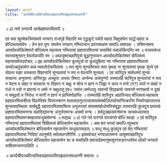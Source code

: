 ```yaml
---
layout: post
title: "आर्य्यश्रीपञ्चविन्सतिकाप्रज्ञापारमिताहृदयनामधारणी"
---
```



॥ ॐ नमो भगवत्यै आर्यप्रज्ञापारमितायै ॥

एवं मया श्रुतमेकस्मिंसमये भगवान् राजगृहे विहरति स्म गृद्ध्रकूटे पर्व्वते महता भिक्षुसंघेन सार्द्धं महता च बोधिसत्वसंघेन । तेन षरु पुणः समयेन भगवान् गम्भिरायान् प्रवरभषन्नाम समाधि समापन्नः । तस्मिन्समय आर्य्यावलोकितेश्वरो बोधिसत्व महासत्व गम्भिरायां प्रज्ञापारमितायां चर्य्यामेवं व्यवलोकियन्ति स्म ॥ पञ्चस्कंधा स्वभावशून्यान् वेवलोकयंति स्म ॥ अथायुष्माच्छारिपुत्रो बुद्धानुभाव्यन आर्य्यावलोकितेश्वरं बोधिसत्व महासत्वमेतदवोचत् ॥ इह आर्य्यावलोकितेश्वर कुलपुत्रो वा कुलदुहिताा न्वा गम्भिरायां प्रज्ञापारमितायां चर्य्याञ्चतुंकामेन कथं व्यवलोरोकयितव्यंः ॥ रूप शूणा शून्यतैवरूपं रूपा पृथक् ना शून्यतायां पृथक् सून्ये एवं व्येदना सज्ञा सस्कारा विज्ञानानि शुन्यतायां न रुप न वेदनानि शुन्यताः । एव सारिपुत्र सर्व्वधर्म्मा शुन्याः सरक्षनाः अनुत्पणाः अनिरुद्धाः अच्युताः अचराः विमराः अन्येन्यः असंपूर्ण्णाः तस्मातर्हि सारिपुत्र शुन्यतांयां न रूप न वेदना व संज्ञा न सस्कारा नः विज्ञान न चक्षुः न श्रोत्रं न घ्रानं न जिह्वा न काय न मनो (न?) रूपो न सब्दो न गंधो न रसो न प्रष्टव्यं न धर्म्मः न चक्षुधातु एव< जावंत धर्म्मधातुः यावन्तो विद्याक्षयो जावन्तो मरणक्षयो न दुखं न समुद्रयो न निरोधः न मार्गो न ज्ञानं न प्राप्तिर्णाप्राप्तिः । तस्मातंहि शारिपुत्र अप्रातिन्यत् बोधिसत्व महासत्व प्रज्ञापारमिताश्रीत्य विहरतिश्व चित्तारम्बनन मातत्वादनुत्तरायासम्यक्संबोधिपर्य्यासान्तिक्रान्ति निर्व्वाणप्राप्तास्त्य शुन्यव्यवस्थिताः सर्व्वबुद्धैः प्रज्ञापारमितामाश्रित्य अनुत्तरायां सम्यक्संबोधोमभिसंबुद्धाः तस्मात्तहि कुलपुत्र ज्ञातव्यंः प्रज्ञापारमितामनन्त्रः महाविद्यामन्त्रः अनुर्त्तरामन्त्रः असमो मन्त्रः । सर्वदुःखप्रसमनोमन्त्रः सत्यमध्यात्वात् प्रज्ञापारमितामन्त्रमहातयाजुक्तोमन्त्रः ॥ तद्यथा ॥ ॐ गते गते पारंगते पारसंगते बोधि स्वाहा ॥ एवं शारिपुत्र गम्भिरायां प्रज्ञापारमितायां शिक्षितव्यं बोधिसत्वेन महासत्वेन । अथ षरु भगवां समाधि व्युत्थाय आर्य्यावलोकितेश्वरन बोधिसत्वेन महासत्वेन साधुकारमदात् ॥ साधु साधु कुलपुत्र एवं मेत् गम्भिरायां प्रज्ञापारमितायां निदिष्टं तदनुमोदे सर्वतथागतैरिभिः ॥ इदंमवोचत् भगवान्नात्तमना आयुष्माच्छारिपुत्र आर्य्यावलोकितेश्वरं बोधिसत्वेन महासत्वेन सा च सर्व्वावति प्रषत्सदेवमानुषासुरगरुडगन्धर्वश्च लोको भगवतो भाषितमभ्यनन्दन्निति ॥

॥ आर्य्यश्रीपञ्चविन्सतिकाप्रज्ञापारमिताहृदयनामधारणी समाप्तः ॥